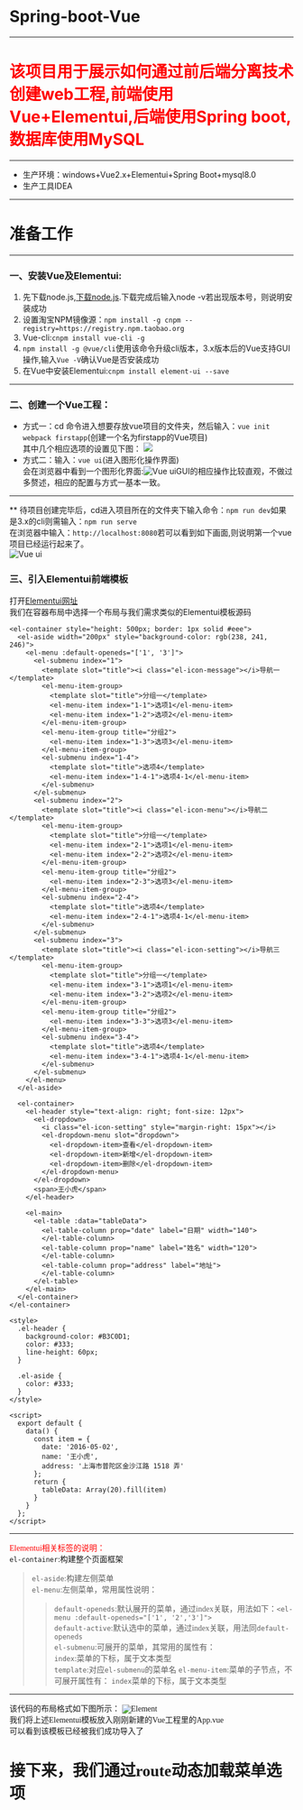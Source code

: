 # Spring-boot-Vue
---
# <font color='red'>该项目用于展示如何通过前后端分离技术创建web工程,前端使用Vue+Elementui,后端使用Spring boot,数据库使用MySQL</font></br>
---
* 生产环境：windows+Vue2.x+Elementui+Spring Boot+mysql8.0</br>
* 生产工具IDEA</br>
---
# 准备工作</br>
---
### 一、安装Vue及Elementui:</br>
1. 先下载node.js,[下载node.js](https://nodejs.org/zh-cn/).下载完成后输入node -v若出现版本号，则说明安装成功</br>
2. 设置淘宝NPM镜像源：`npm install -g cnpm --registry=https://registry.npm.taobao.org`</br>
3. Vue-cli:`cnpm install vue-cli -g`</br>
4. `npm install -g @vue/cli`使用该命令升级cli版本，3.x版本后的Vue支持GUI操作,输入`Vue -V`确认Vue是否安装成功
5. 在Vue中安装Elementui:`cnpm install element-ui --save`</br>
---
### 二、创建一个Vue工程：</br>
* 方式一：cd 命令进入想要存放vue项目的文件夹，然后输入：`vue init webpack firstapp`(创建一个名为firstapp的Vue项目)</br>
其中几个相应选项的设置见下图：
![](https://upload-images.jianshu.io/upload_images/11329965-88a69349b40ee7fe.png?imageMogr2/auto-orient/strip|imageView2/2/w/937/format/webp)
* 方式二：输入：`vue ui`(进入图形化操作界面)</br>
会在浏览器中看到一个图形化界面:![Vue ui](https://github.com/Gaoshiguo/Spring-boot-Vue/blob/master/%E6%88%AA%E5%9B%BE/1.png)GUI的相应操作比较直观，不做过多赘述，相应的配置与方式一基本一致。</br>
---
** 待项目创建完毕后，cd进入项目所在的文件夹下输入命令：`npm run dev`如果是3.x的cli则需输入：`npm run serve`</br>
在浏览器中输入：`http://localhost:8080`若可以看到如下画面,则说明第一个vue项目已经运行起来了。</br>
![Vue ui](https://github.com/Gaoshiguo/Spring-boot-Vue/blob/master/%E6%88%AA%E5%9B%BE/2.png)</br>
### 三、引入Elementui前端模板</br>
打开[Elementui网址](https://element.eleme.cn/#/zh-CN/component/container)</br>
我们在容器布局中选择一个布局与我们需求类似的Elementui模板源码
```Vue
<el-container style="height: 500px; border: 1px solid #eee">
  <el-aside width="200px" style="background-color: rgb(238, 241, 246)">
    <el-menu :default-openeds="['1', '3']">
      <el-submenu index="1">
        <template slot="title"><i class="el-icon-message"></i>导航一</template>
        <el-menu-item-group>
          <template slot="title">分组一</template>
          <el-menu-item index="1-1">选项1</el-menu-item>
          <el-menu-item index="1-2">选项2</el-menu-item>
        </el-menu-item-group>
        <el-menu-item-group title="分组2">
          <el-menu-item index="1-3">选项3</el-menu-item>
        </el-menu-item-group>
        <el-submenu index="1-4">
          <template slot="title">选项4</template>
          <el-menu-item index="1-4-1">选项4-1</el-menu-item>
        </el-submenu>
      </el-submenu>
      <el-submenu index="2">
        <template slot="title"><i class="el-icon-menu"></i>导航二</template>
        <el-menu-item-group>
          <template slot="title">分组一</template>
          <el-menu-item index="2-1">选项1</el-menu-item>
          <el-menu-item index="2-2">选项2</el-menu-item>
        </el-menu-item-group>
        <el-menu-item-group title="分组2">
          <el-menu-item index="2-3">选项3</el-menu-item>
        </el-menu-item-group>
        <el-submenu index="2-4">
          <template slot="title">选项4</template>
          <el-menu-item index="2-4-1">选项4-1</el-menu-item>
        </el-submenu>
      </el-submenu>
      <el-submenu index="3">
        <template slot="title"><i class="el-icon-setting"></i>导航三</template>
        <el-menu-item-group>
          <template slot="title">分组一</template>
          <el-menu-item index="3-1">选项1</el-menu-item>
          <el-menu-item index="3-2">选项2</el-menu-item>
        </el-menu-item-group>
        <el-menu-item-group title="分组2">
          <el-menu-item index="3-3">选项3</el-menu-item>
        </el-menu-item-group>
        <el-submenu index="3-4">
          <template slot="title">选项4</template>
          <el-menu-item index="3-4-1">选项4-1</el-menu-item>
        </el-submenu>
      </el-submenu>
    </el-menu>
  </el-aside>
  
  <el-container>
    <el-header style="text-align: right; font-size: 12px">
      <el-dropdown>
        <i class="el-icon-setting" style="margin-right: 15px"></i>
        <el-dropdown-menu slot="dropdown">
          <el-dropdown-item>查看</el-dropdown-item>
          <el-dropdown-item>新增</el-dropdown-item>
          <el-dropdown-item>删除</el-dropdown-item>
        </el-dropdown-menu>
      </el-dropdown>
      <span>王小虎</span>
    </el-header>
    
    <el-main>
      <el-table :data="tableData">
        <el-table-column prop="date" label="日期" width="140">
        </el-table-column>
        <el-table-column prop="name" label="姓名" width="120">
        </el-table-column>
        <el-table-column prop="address" label="地址">
        </el-table-column>
      </el-table>
    </el-main>
  </el-container>
</el-container>

<style>
  .el-header {
    background-color: #B3C0D1;
    color: #333;
    line-height: 60px;
  }
  
  .el-aside {
    color: #333;
  }
</style>

<script>
  export default {
    data() {
      const item = {
        date: '2016-05-02',
        name: '王小虎',
        address: '上海市普陀区金沙江路 1518 弄'
      };
      return {
        tableData: Array(20).fill(item)
      }
    }
  };
</script>
```
***
<font face='宋体'><font color='red'>Elementui相关标签的说明：</font></br>
`el-container`:构建整个页面框架</br>
>`el-aside`:构建左侧菜单</br>
>`el-menu`:左侧菜单，常用属性说明：</br>
>>`default-openeds`:默认展开的菜单，通过index关联，用法如下：`<el-menu :default-openeds="['1', '2','3']">`</br>
>>`default-active`:默认选中的菜单，通过index关联，用法同`default-openeds`</br>
>`el-submenu`:可展开的菜单，其常用的属性有：</br>
>>`index`:菜单的下标，属于文本类型</br>
>`template`:对应`el-submenu`的菜单名
>`el-menu-item`:菜单的子节点，不可展开属性有：
>>`index`菜单的下标，属于文本类型
***
该代码的布局格式如下图所示：
![Element](https://github.com/Gaoshiguo/Spring-boot-Vue/blob/master/%E6%88%AA%E5%9B%BE/3.png)</br>
我们将上述Elementui模板放入刚刚新建的Vue工程里的App.vue</br>
可以看到该模板已经被我们成功导入了</br>
# 接下来，我们通过route动态加载菜单选项


